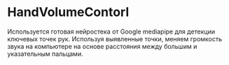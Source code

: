 # HandVolumeContorl
Используется готовая нейростека от Google mediapipe для детекции ключевых точек рук.
Используя выявленные точки, меняем громкость звука на компьютере на основе расстояния между большим и указательным пальцами.
